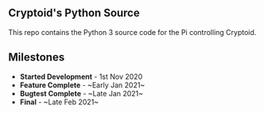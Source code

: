 ## Cryptoid's Python Source

This repo contains the Python 3 source code for the Pi controlling Cryptoid.


## Milestones

* **Started Development** - 1st Nov 2020
* **Feature Complete** - ~Early Jan 2021~
* **Bugtest Complete** - ~Late Jan 2021~
* **Final** - ~Late Feb 2021~
